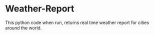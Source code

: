 # Weather-Report
This python code when run, returns real time weather report for cities around the world.
